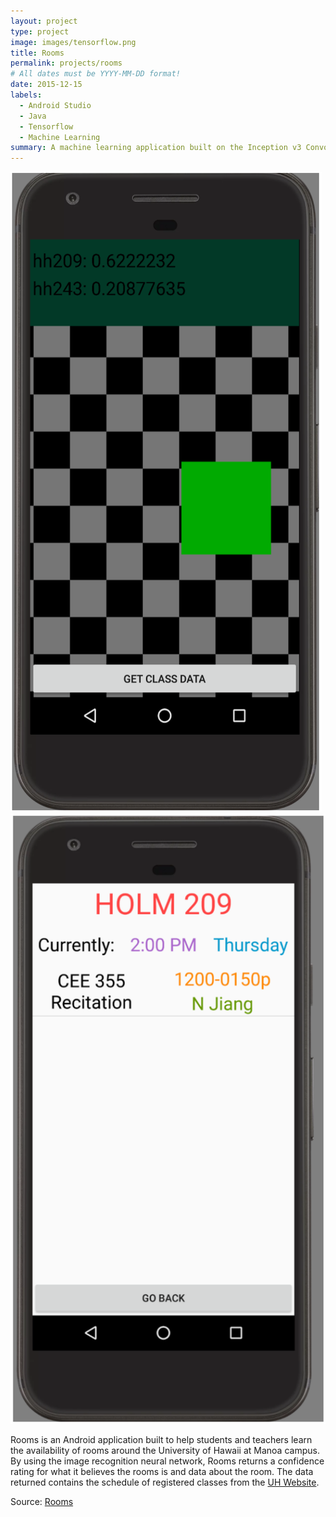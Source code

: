 ```yaml
---
layout: project
type: project
image: images/tensorflow.png
title: Rooms
permalink: projects/rooms
# All dates must be YYYY-MM-DD format!
date: 2015-12-15
labels:
  - Android Studio
  - Java
  - Tensorflow
  - Machine Learning
summary: A machine learning application built on the Inception v3 Convolutional Neural Network for image recognition to gather classroom data.
---
```


<div class="ui small rounded images">
  <img class="ui image" src="../images/rooms_1.png">
  <img class="ui image" src="../images/rooms_2.png">
</div>

Rooms is an Android application built to help students and teachers learn the availability of rooms around the University of Hawaii at Manoa campus. By using the image recognition neural network, Rooms returns a confidence rating for what it believes the rooms is and data about the room. The data returned contains the schedule of registered classes from the [UH Website](https://www.sis.hawaii.edu/uhdad/avail.classes?i=MAN).

Source: <a href="https://github.com/kekupua/EE396/tree/master/tensorflow-for-poets-2"><i class="large github icon"></i>Rooms</a>
